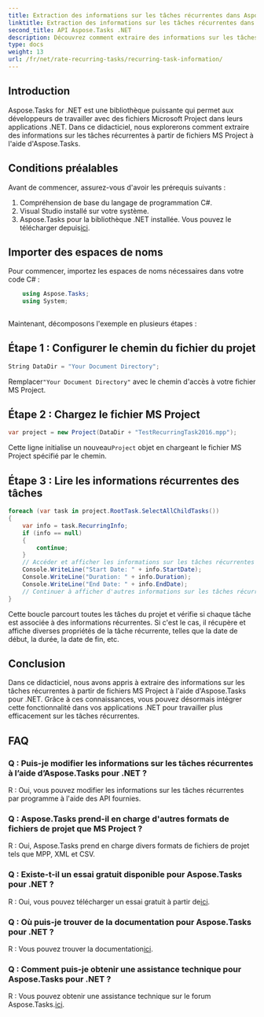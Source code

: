 ```yaml
---
title: Extraction des informations sur les tâches récurrentes dans Aspose.Tasks
linktitle: Extraction des informations sur les tâches récurrentes dans Aspose.Tasks
second_title: API Aspose.Tasks .NET
description: Découvrez comment extraire des informations sur les tâches récurrentes à partir de fichiers MS Project à l'aide d'Aspose.Tasks pour .NET. Intégration facile pour les développeurs .NET.
type: docs
weight: 13
url: /fr/net/rate-recurring-tasks/recurring-task-information/
---
```

## Introduction
Aspose.Tasks for .NET est une bibliothèque puissante qui permet aux développeurs de travailler avec des fichiers Microsoft Project dans leurs applications .NET. Dans ce didacticiel, nous explorerons comment extraire des informations sur les tâches récurrentes à partir de fichiers MS Project à l'aide d'Aspose.Tasks.
## Conditions préalables
Avant de commencer, assurez-vous d'avoir les prérequis suivants :
1. Compréhension de base du langage de programmation C#.
2. Visual Studio installé sur votre système.
3.  Aspose.Tasks pour la bibliothèque .NET installée. Vous pouvez le télécharger depuis[ici](https://releases.aspose.com/tasks/net/).
## Importer des espaces de noms
Pour commencer, importez les espaces de noms nécessaires dans votre code C# :
```csharp
    using Aspose.Tasks;
    using System;
    
```
Maintenant, décomposons l'exemple en plusieurs étapes :
## Étape 1 : Configurer le chemin du fichier du projet
```csharp
String DataDir = "Your Document Directory";
```
 Remplacer`"Your Document Directory"` avec le chemin d'accès à votre fichier MS Project.
## Étape 2 : Chargez le fichier MS Project
```csharp
var project = new Project(DataDir + "TestRecurringTask2016.mpp");
```
 Cette ligne initialise un nouveau`Project` objet en chargeant le fichier MS Project spécifié par le chemin.
## Étape 3 : Lire les informations récurrentes des tâches
```csharp
foreach (var task in project.RootTask.SelectAllChildTasks())
{
    var info = task.RecurringInfo;
    if (info == null)
    {
        continue;
    }
    // Accéder et afficher les informations sur les tâches récurrentes
    Console.WriteLine("Start Date: " + info.StartDate);
    Console.WriteLine("Duration: " + info.Duration);
    Console.WriteLine("End Date: " + info.EndDate);
    // Continuer à afficher d'autres informations sur les tâches récurrentes si nécessaire
}
```
Cette boucle parcourt toutes les tâches du projet et vérifie si chaque tâche est associée à des informations récurrentes. Si c'est le cas, il récupère et affiche diverses propriétés de la tâche récurrente, telles que la date de début, la durée, la date de fin, etc.
## Conclusion
Dans ce didacticiel, nous avons appris à extraire des informations sur les tâches récurrentes à partir de fichiers MS Project à l'aide d'Aspose.Tasks pour .NET. Grâce à ces connaissances, vous pouvez désormais intégrer cette fonctionnalité dans vos applications .NET pour travailler plus efficacement sur les tâches récurrentes.
## FAQ
### Q : Puis-je modifier les informations sur les tâches récurrentes à l’aide d’Aspose.Tasks pour .NET ?
R : Oui, vous pouvez modifier les informations sur les tâches récurrentes par programme à l'aide des API fournies.
### Q : Aspose.Tasks prend-il en charge d'autres formats de fichiers de projet que MS Project ?
R : Oui, Aspose.Tasks prend en charge divers formats de fichiers de projet tels que MPP, XML et CSV.
### Q : Existe-t-il un essai gratuit disponible pour Aspose.Tasks pour .NET ?
 R : Oui, vous pouvez télécharger un essai gratuit à partir de[ici](https://releases.aspose.com/).
### Q : Où puis-je trouver de la documentation pour Aspose.Tasks pour .NET ?
 R : Vous pouvez trouver la documentation[ici](https://reference.aspose.com/tasks/net/).
### Q : Comment puis-je obtenir une assistance technique pour Aspose.Tasks pour .NET ?
 R : Vous pouvez obtenir une assistance technique sur le forum Aspose.Tasks.[ici](https://forum.aspose.com/c/tasks/15).